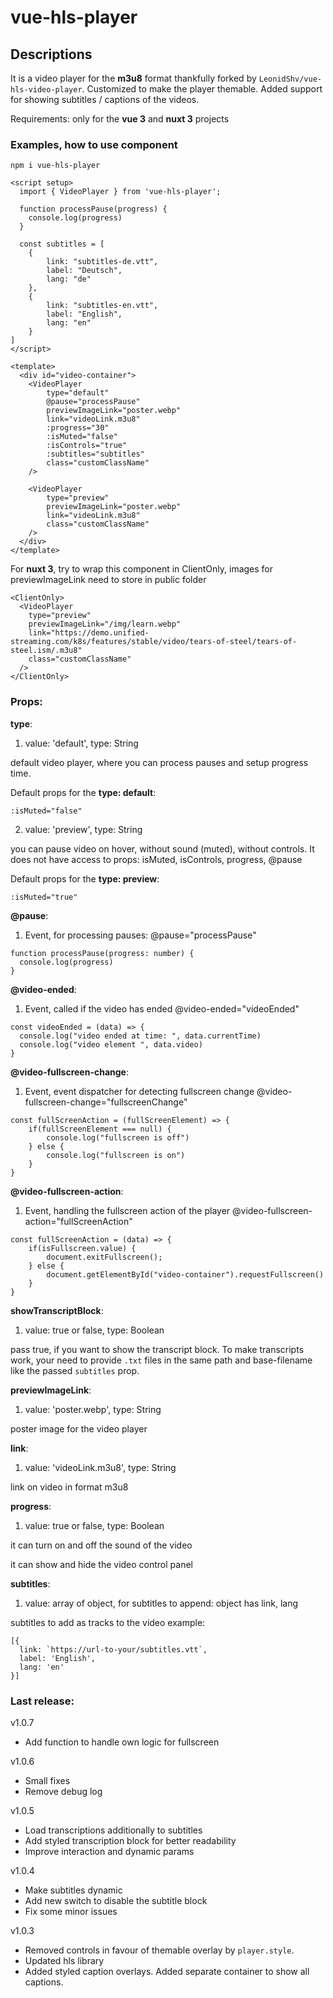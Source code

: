 # vue-hls-player

## Descriptions

It is a video player for the **m3u8** format
thankfully forked by `LeonidShv/vue-hls-video-player`.
Customized to make the player themable. Added
support for showing subtitles / captions of
the videos.

Requirements:
  only for the **vue 3** and **nuxt 3** projects

### Examples, how to use component
```
npm i vue-hls-player
```

```
<script setup>
  import { VideoPlayer } from 'vue-hls-player';

  function processPause(progress) {
    console.log(progress)
  }

  const subtitles = [
	{
		link: "subtitles-de.vtt",
		label: "Deutsch",
		lang: "de"
	},
	{
		link: "subtitles-en.vtt",
		label: "English",
		lang: "en"
	}
]
</script>

<template>
  <div id="video-container">
    <VideoPlayer
        type="default"
        @pause="processPause"
        previewImageLink="poster.webp"
        link="videoLink.m3u8"
        :progress="30"
        :isMuted="false"
        :isControls="true"
        :subtitles="subtitles"
        class="customClassName"
    />

    <VideoPlayer
        type="preview"
        previewImageLink="poster.webp"
        link="videoLink.m3u8"
        class="customClassName"
    />
  </div>
</template>
```
For **nuxt 3**, try to wrap this component in ClientOnly, images for previewImageLink need to store in public folder
```
<ClientOnly>
  <VideoPlayer
    type="preview"
    previewImageLink="/img/learn.webp"
    link="https://demo.unified-streaming.com/k8s/features/stable/video/tears-of-steel/tears-of-steel.ism/.m3u8"
    class="customClassName"
  />
</ClientOnly>
```
### Props:
**type**: 
1. value: 'default', type: String

default video player, where you can process pauses and setup progress time.

Default props for the **type: default**:
```
:isMuted="false"
```
2. value: 'preview', type: String

you can pause video on hover, without sound (muted), without controls. It does not have access to props: isMuted, isControls, progress, @pause

Default props for the **type: preview**:
```
:isMuted="true"
```

**@pause**: 
1. Event, for processing pauses:
@pause="processPause"
```
function processPause(progress: number) {
  console.log(progress)
}
```

**@video-ended**:
1. Event, called if the video has ended
@video-ended="videoEnded"
```
const videoEnded = (data) => {
  console.log("video ended at time: ", data.currentTime)
  console.log("video element ", data.video)
}
```

**@video-fullscreen-change**:
1. Event, event dispatcher for detecting fullscreen change
@video-fullscreen-change="fullscreenChange"
```
const fullScreenAction = (fullScreenElement) => {
	if(fullScreenElement === null) {
		console.log("fullscreen is off")
	} else {
		console.log("fullscreen is on")
	}
}
```

**@video-fullscreen-action**:
1. Event, handling the fullscreen action of the player
@video-fullscreen-action="fullScreenAction"
```
const fullScreenAction = (data) => {
	if(isFullscreen.value) {
		document.exitFullscreen();
	} else {
		document.getElementById("video-container").requestFullscreen()
	}
}
```
**showTranscriptBlock**:
1. value: true or false, type: Boolean

pass true, if you want to show the transcript block.
To make transcripts work, your need to provide `.txt` files
in the same path and base-filename like the passed `subtitles` prop.

**previewImageLink**: 
1. value: 'poster.webp', type: String

poster image for the video player

**link**: 
1. value: 'videoLink.m3u8', type: String

link on video in format m3u8

**progress**:
1. value: true or false, type: Boolean

it can turn on and off the sound of the video

it can show and hide the video control panel

**subtitles**:
1. value: array of object, for subtitles to append: object has link, lang

subtitles to add as tracks to the video
example: 
```
[{
  link: `https://url-to-your/subtitles.vtt`,
  label: 'English',
  lang: 'en'
}]
```

### Last release:
v1.0.7
- Add function to handle own logic for fullscreen

v1.0.6
- Small fixes
- Remove debug log

v1.0.5
- Load transcriptions additionally to subtitles
- Add styled transcription block for better readability
- Improve interaction and dynamic params

v1.0.4
- Make subtitles dynamic
- Add new switch to disable the subtitle block
- Fix some minor issues

v1.0.3
- Removed controls in favour of themable overlay by `player.style`.
- Updated hls library
- Added styled caption overlays. Added separate container to show all captions.
